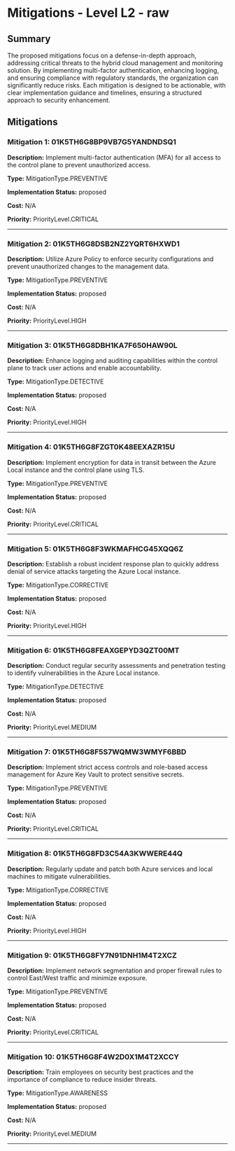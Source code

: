 # Mitigations - Level L2 - raw

## Summary

The proposed mitigations focus on a defense-in-depth approach, addressing critical threats to the hybrid cloud management and monitoring solution. By implementing multi-factor authentication, enhancing logging, and ensuring compliance with regulatory standards, the organization can significantly reduce risks. Each mitigation is designed to be actionable, with clear implementation guidance and timelines, ensuring a structured approach to security enhancement.

## Mitigations

### Mitigation 1: 01K5TH6G8BP9VB7G5YANDNDSQ1

**Description:** Implement multi-factor authentication (MFA) for all access to the control plane to prevent unauthorized access.

**Type:** MitigationType.PREVENTIVE

**Implementation Status:** proposed

**Cost:** N/A

**Priority:** PriorityLevel.CRITICAL

---

### Mitigation 2: 01K5TH6G8DSB2NZ2YQRT6HXWD1

**Description:** Utilize Azure Policy to enforce security configurations and prevent unauthorized changes to the management data.

**Type:** MitigationType.PREVENTIVE

**Implementation Status:** proposed

**Cost:** N/A

**Priority:** PriorityLevel.HIGH

---

### Mitigation 3: 01K5TH6G8DBH1KA7F650HAW90L

**Description:** Enhance logging and auditing capabilities within the control plane to track user actions and enable accountability.

**Type:** MitigationType.DETECTIVE

**Implementation Status:** proposed

**Cost:** N/A

**Priority:** PriorityLevel.HIGH

---

### Mitigation 4: 01K5TH6G8FZGT0K48EEXAZR15U

**Description:** Implement encryption for data in transit between the Azure Local instance and the control plane using TLS.

**Type:** MitigationType.PREVENTIVE

**Implementation Status:** proposed

**Cost:** N/A

**Priority:** PriorityLevel.CRITICAL

---

### Mitigation 5: 01K5TH6G8F3WKMAFHCG45XQQ6Z

**Description:** Establish a robust incident response plan to quickly address denial of service attacks targeting the Azure Local instance.

**Type:** MitigationType.CORRECTIVE

**Implementation Status:** proposed

**Cost:** N/A

**Priority:** PriorityLevel.HIGH

---

### Mitigation 6: 01K5TH6G8FEAXGEPYD3QZT00MT

**Description:** Conduct regular security assessments and penetration testing to identify vulnerabilities in the Azure Local instance.

**Type:** MitigationType.DETECTIVE

**Implementation Status:** proposed

**Cost:** N/A

**Priority:** PriorityLevel.MEDIUM

---

### Mitigation 7: 01K5TH6G8F5S7WQMW3WMYF6BBD

**Description:** Implement strict access controls and role-based access management for Azure Key Vault to protect sensitive secrets.

**Type:** MitigationType.PREVENTIVE

**Implementation Status:** proposed

**Cost:** N/A

**Priority:** PriorityLevel.CRITICAL

---

### Mitigation 8: 01K5TH6G8FD3C54A3KWWERE44Q

**Description:** Regularly update and patch both Azure services and local machines to mitigate vulnerabilities.

**Type:** MitigationType.CORRECTIVE

**Implementation Status:** proposed

**Cost:** N/A

**Priority:** PriorityLevel.HIGH

---

### Mitigation 9: 01K5TH6G8FY7N91DNH1M4T2XCZ

**Description:** Implement network segmentation and proper firewall rules to control East/West traffic and minimize exposure.

**Type:** MitigationType.PREVENTIVE

**Implementation Status:** proposed

**Cost:** N/A

**Priority:** PriorityLevel.CRITICAL

---

### Mitigation 10: 01K5TH6G8F4W2D0X1M4T2XCCY

**Description:** Train employees on security best practices and the importance of compliance to reduce insider threats.

**Type:** MitigationType.AWARENESS

**Implementation Status:** proposed

**Cost:** N/A

**Priority:** PriorityLevel.MEDIUM

---

